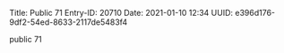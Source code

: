 Title: Public 71
Entry-ID: 20710
Date: 2021-01-10 12:34
UUID: e396d176-9df2-54ed-8633-2117de5483f4

public 71
